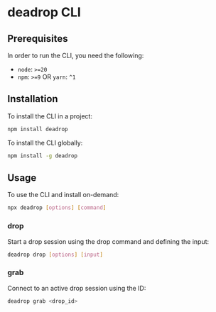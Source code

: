 # deadrop CLI

## Prerequisites

In order to run the CLI, you need the following: 

- `node`: `>=20`
- `npm`: `>=9` OR `yarn`: `^1`

## Installation

To install the CLI in a project:

```bash
npm install deadrop
```

To install the CLI globally:

```bash
npm install -g deadrop
```

## Usage

To use the CLI and install on-demand:

```bash
npx deadrop [options] [command]
```

### drop

Start a drop session using the drop command and defining the input:

```bash
deadrop drop [options] [input]
```

### grab

Connect to an active drop session using the ID:

```bash
deadrop grab <drop_id>
```

